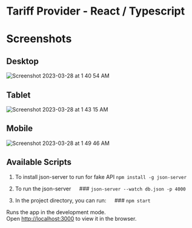 # Tariff Provider - React  /  Typescript


# Screenshots



## Desktop

![Screenshot 2023-03-28 at 1 40 54 AM](https://user-images.githubusercontent.com/2153396/228090882-df5a851d-1466-49c3-91d4-10f6c9e15e72.png)

## Tablet

![Screenshot 2023-03-28 at 1 43 15 AM](https://user-images.githubusercontent.com/2153396/228091165-fd420001-a8a5-4bb1-a97e-eff7c3a6dc99.png)

## Mobile

![Screenshot 2023-03-28 at 1 49 46 AM](https://user-images.githubusercontent.com/2153396/228091858-186a9659-89ad-4c10-a919-b1eeca21f2ad.png)





## Available Scripts


1. To install json-server to run for fake API
  `npm install -g json-server`  


2. To run the json-server
&emsp; ### `json-server --watch db.json -p 4000` 


3. In the project directory, you can run:
&emsp;  ### `npm start`



Runs the app in the development mode.\
Open [http://localhost:3000](http://localhost:3000) to view it in the browser.

